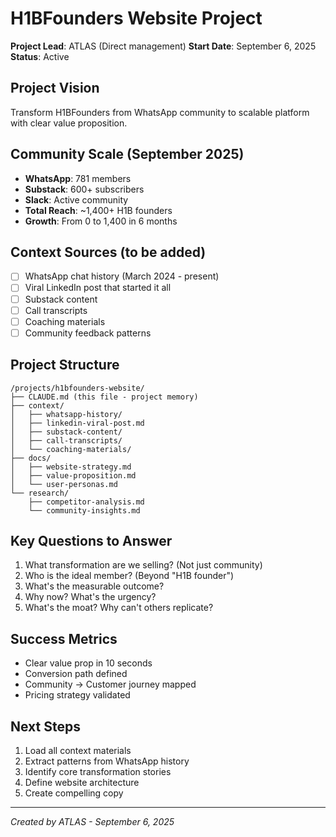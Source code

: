 # H1BFounders Website Project
**Project Lead**: ATLAS (Direct management)
**Start Date**: September 6, 2025
**Status**: Active

## Project Vision
Transform H1BFounders from WhatsApp community to scalable platform with clear value proposition.

## Community Scale (September 2025)
- **WhatsApp**: 781 members
- **Substack**: 600+ subscribers
- **Slack**: Active community
- **Total Reach**: ~1,400+ H1B founders
- **Growth**: From 0 to 1,400 in 6 months

## Context Sources (to be added)
- [ ] WhatsApp chat history (March 2024 - present)
- [ ] Viral LinkedIn post that started it all
- [ ] Substack content
- [ ] Call transcripts
- [ ] Coaching materials
- [ ] Community feedback patterns

## Project Structure
```
/projects/h1bfounders-website/
├── CLAUDE.md (this file - project memory)
├── context/
│   ├── whatsapp-history/
│   ├── linkedin-viral-post.md
│   ├── substack-content/
│   ├── call-transcripts/
│   └── coaching-materials/
├── docs/
│   ├── website-strategy.md
│   ├── value-proposition.md
│   └── user-personas.md
└── research/
    ├── competitor-analysis.md
    └── community-insights.md
```

## Key Questions to Answer
1. What transformation are we selling? (Not just community)
2. Who is the ideal member? (Beyond "H1B founder")
3. What's the measurable outcome?
4. Why now? What's the urgency?
5. What's the moat? Why can't others replicate?

## Success Metrics
- Clear value prop in 10 seconds
- Conversion path defined
- Community → Customer journey mapped
- Pricing strategy validated

## Next Steps
1. Load all context materials
2. Extract patterns from WhatsApp history
3. Identify core transformation stories
4. Define website architecture
5. Create compelling copy

---
*Created by ATLAS - September 6, 2025*